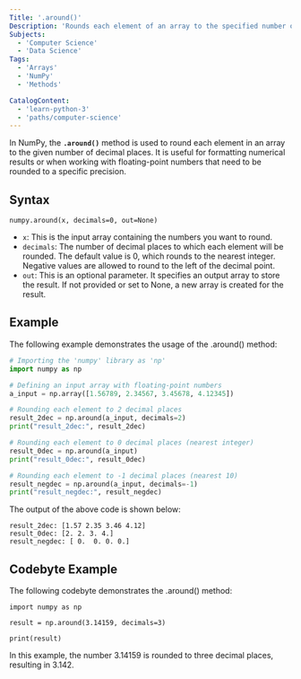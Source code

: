 ```yaml
---
Title: '.around()'
Description: 'Rounds each element of an array to the specified number of decimal places.'
Subjects:
  - 'Computer Science'
  - 'Data Science'
Tags:
  - 'Arrays'
  - 'NumPy'
  - 'Methods'

CatalogContent:
  - 'learn-python-3'
  - 'paths/computer-science'
---
```


In NumPy, the **`.around()`** method is used to round each element in an array to the given number of decimal places. It is useful for formatting numerical results or when working with floating-point numbers that need to be rounded to a specific precision.

## Syntax

```pseudo
numpy.around(x, decimals=0, out=None)
```

- `x`: This is the input array containing the numbers you want to round.
- `decimals`: The number of decimal places to which each element will be rounded. The default value is 0, which rounds to the nearest integer. Negative values are allowed to round to the left of the decimal point.
- `out`: This is an optional parameter. It specifies an output array to store the result. If not provided or set to None, a new array is created for the result.

## Example

The following example demonstrates the usage of the .around() method:

```py
# Importing the 'numpy' library as 'np'
import numpy as np

# Defining an input array with floating-point numbers
a_input = np.array([1.56789, 2.34567, 3.45678, 4.12345])

# Rounding each element to 2 decimal places
result_2dec = np.around(a_input, decimals=2)
print("result_2dec:", result_2dec)

# Rounding each element to 0 decimal places (nearest integer)
result_0dec = np.around(a_input)
print("result_0dec:", result_0dec)

# Rounding each element to -1 decimal places (nearest 10)
result_negdec = np.around(a_input, decimals=-1)
print("result_negdec:", result_negdec)
```

The output of the above code is shown below:

```shell
result_2dec: [1.57 2.35 3.46 4.12]
result_0dec: [2. 2. 3. 4.]
result_negdec: [ 0.  0. 0. 0.]
```

## Codebyte Example

The following codebyte demonstrates the .around() method:

```codebyte/python
import numpy as np

result = np.around(3.14159, decimals=3)

print(result)
```

In this example, the number 3.14159 is rounded to three decimal places, resulting in 3.142.

```

```
